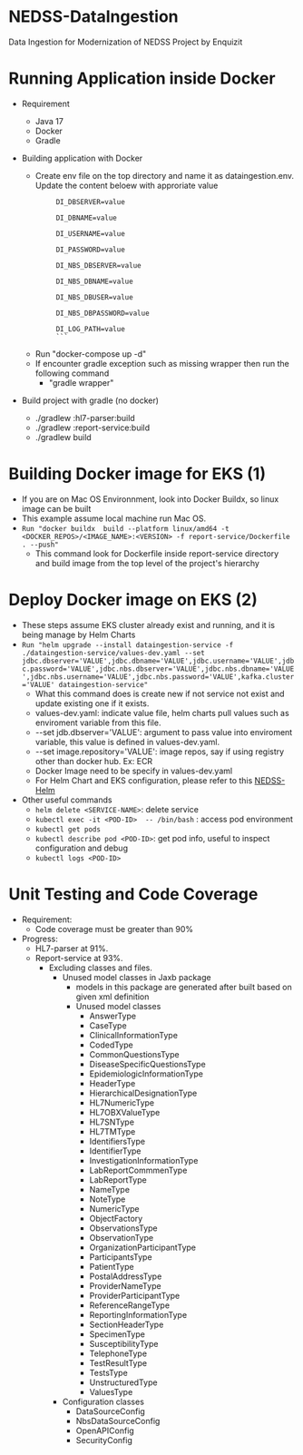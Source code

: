# NEDSS-DataIngestion
Data Ingestion for Modernization of NEDSS Project by Enquizit

# Running Application inside Docker
- Requirement
  - Java 17
  - Docker
  - Gradle

- Building application with Docker
  - Create env file on the top directory and name it as dataingestion.env. Update the content beloew with approriate value
    ```
         DI_DBSERVER=value

         DI_DBNAME=value
      
         DI_USERNAME=value
         
         DI_PASSWORD=value
         
         DI_NBS_DBSERVER=value
         
         DI_NBS_DBNAME=value
         
         DI_NBS_DBUSER=value
         
         DI_NBS_DBPASSWORD=value

         DI_LOG_PATH=value
         ```
  - Run "docker-compose up -d"
  - If encounter gradle exception such as missing wrapper then run the following command
    - "gradle wrapper"

- Build project with gradle (no docker)
  - ./gradlew :hl7-parser:build
  - ./gradlew :report-service:build
  - ./gradlew build

# Building Docker image for EKS (1)
- If you are on Mac OS Environnment, look into Docker Buildx, so linux image can be built
- This example assume local machine run Mac OS.
- ```Run "docker buildx  build --platform linux/amd64 -t <DOCKER_REPOS>/<IMAGE_NAME>:<VERSION> -f report-service/Dockerfile . --push"```
    - This command look for Dockerfile inside report-service directory and build image from the top level of the project's hierarchy 

# Deploy Docker image on EKS (2)
- These steps assume EKS cluster already exist and running, and it is being manage by Helm Charts 
- ```Run "helm upgrade --install dataingestion-service -f ./dataingestion-service/values-dev.yaml --set jdbc.dbserver='VALUE',jdbc.dbname='VALUE',jdbc.username='VALUE',jdbc.password='VALUE',jdbc.nbs.dbserver='VALUE',jdbc.nbs.dbname='VALUE',jdbc.nbs.username='VALUE',jdbc.nbs.password='VALUE',kafka.cluster='VALUE' dataingestion-service"```
    - What this command does is create new if not service not exist and update existing one if it exists.
    -  values-dev.yaml: indicate value file, helm charts pull values such as enviroment variable from this file.
    -  --set jdb.dbserver='VALUE': argument to pass value into enviroment variable, this value is defined in values-dev.yaml.
    -  --set image.repository='VALUE': image repos, say if using registry other than docker hub. Ex: ECR
    -  Docker Image need to be specify in values-dev.yaml
    -  For Helm Chart and EKS configuration, please refer to this [NEDSS-Helm](https://github.com/CDCgov/NEDSS-Helm)
- Other useful commands
    -  ```helm delete <SERVICE-NAME>```: delete service
    -  ```kubectl exec -it <POD-ID>  -- /bin/bash``` : access pod environment
    -  ```kubectl get pods```
    -  ```kubectl describe pod <POD-ID>```: get pod info, useful to inspect configuration and debug
    -  ```kubectl logs <POD-ID>```
     
# Unit Testing and Code Coverage
- Requirement:
  - Code coverage must be greater than 90%
- Progress:
  - HL7-parser at 91%.
  - Report-service at 93%.
    - Excluding classes and files.
      - Unused model classes in Jaxb package
        - models in this package are generated after built based on given xml definition
        - Unused model classes
          -    AnswerType
          -    CaseType
          -    ClinicalInformationType
          -    CodedType
          -    CommonQuestionsType
          -    DiseaseSpecificQuestionsType
          -    EpidemiologicInformationType
          -    HeaderType
          -    HierarchicalDesignationType
          -    HL7NumericType
          -    HL7OBXValueType
          -    HL7SNType
          -    HL7TMType
          -    IdentifiersType
          -    IdentifierType
          -    InvestigationInformationType
          -    LabReportCommmenType
          -    LabReportType
          -    NameType
          -    NoteType
          -    NumericType
          -    ObjectFactory
          -    ObservationsType
          -    ObservationType
          -    OrganizationParticipantType
          -    ParticipantsType
          -    PatientType
          -    PostalAddressType
          -    ProviderNameType
          -    ProviderParticipantType
          -    ReferenceRangeType
          -    ReportingInformationType
          -    SectionHeaderType
          -    SpecimenType
          -    SusceptibilityType
          -    TelephoneType
          -    TestResultType
          -    TestsType
          -    UnstructuredType
          -    ValuesType
      - Configuration classes
        -  DataSourceConfig
        -  NbsDataSourceConfig
        -  OpenAPIConfig
        -  SecurityConfig